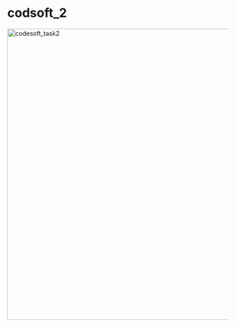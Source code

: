 # codsoft_2

<img width="661" alt="codesoft_task2" src="https://github.com/malayjosshi/codsoft_2/assets/170314602/638f961c-c99b-4712-88a3-0c26ed4634a4">
